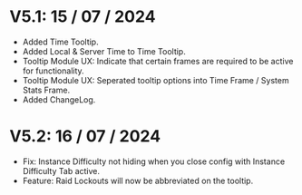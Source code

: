 # V5.1: 15 / 07 / 2024
- Added Time Tooltip.
- Added Local & Server Time to Time Tooltip.
- Tooltip Module UX: Indicate that certain frames are required to be active for functionality.
- Tooltip Module UX: Seperated tooltip options into Time Frame / System Stats Frame.
- Added ChangeLog.
# V5.2: 16 / 07 / 2024
- Fix: Instance Difficulty not hiding when you close config with Instance Difficulty Tab active.
- Feature: Raid Lockouts will now be abbreviated on the tooltip.